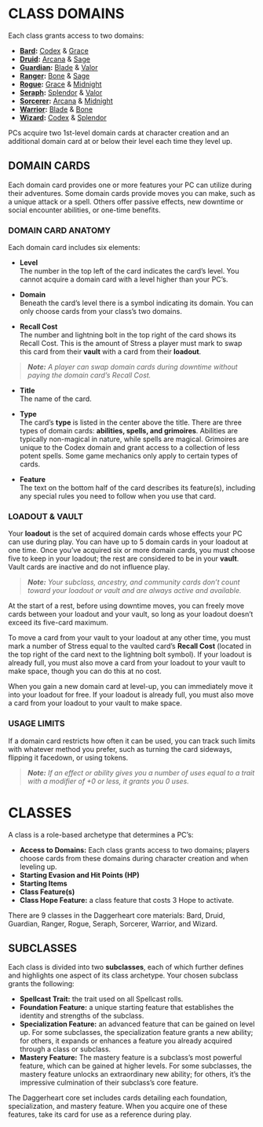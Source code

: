 # CLASS DOMAINS

Each class grants access to two domains:

- **[Bard](../Classes/Bard.md):** [Codex](../Domains/Codex.md) & [Grace](../Domains/Grace.md)
- **[Druid](../Classes/Druid.md):** [Arcana](Domains/Arcana.md) & [Sage](../Domains/Sage.md)
- **[Guardian](../Classes/Guardian.md):** [Blade](../Domains/Blade.md) & [Valor](../Domains/Valor.md)
- **[Ranger](../Classes/Ranger.md):** [Bone](../Domains/Bone.md) & [Sage](../Domains/Sage.md)
- **[Rogue](../Classes/Rogue.md):** [Grace](../Domains/Grace.md) & [Midnight](../Domains/Midnight.md)
- **[Seraph](../Classes/Seraph.md):** [Splendor](../Domains/Splendor.md) & [Valor](../Domains/Valor.md)
- **[Sorcerer](../Classes/Sorcerer.md):** [Arcana](../Domains/Arcana.md) & [Midnight](../Domains/Midnight.md)
- **[Warrior](../Classes/Warrior.md):** [Blade](../Domains/Blade.md) & [Bone](../Domains/Bone.md)
- **[Wizard](../Classes/Wizard.md):** [Codex](../Domains/Codex.md) & [Splendor](../Domains/Splendor.md)

PCs acquire two 1st-level domain cards at character creation and an additional domain card at or below their level each time they level up.

## DOMAIN CARDS

Each domain card provides one or more features your PC can utilize during their adventures. Some domain cards provide moves you can make, such as a unique attack or a spell. Others offer passive effects, new downtime or social encounter abilities, or one-time benefits.

### DOMAIN CARD ANATOMY

Each domain card includes six elements:

- **Level**  
  The number in the top left of the card indicates the card’s level. You cannot acquire a domain card with a level higher than your PC’s.

- **Domain**  
  Beneath the card’s level there is a symbol indicating its domain. You can only choose cards from your class’s two domains.

- **Recall Cost**  
  The number and lightning bolt in the top right of the card shows its Recall Cost. This is the amount of Stress a player must mark to swap this card from their **vault** with a card from their **loadout**.

> ***Note:*** *A player can swap domain cards during downtime without paying the domain card’s Recall Cost.*

- **Title**  
  The name of the card.

- **Type**  
  The card’s **type** is listed in the center above the title. There are three types of domain cards: **abilities, spells, and grimoires**. Abilities are typically non-magical in nature, while spells are magical. Grimoires are unique to the Codex domain and grant access to a collection of less potent spells. Some game mechanics only apply to certain types of cards.

- **Feature**  
  The text on the bottom half of the card describes its feature(s), including any special rules you need to follow when you use that card.

### LOADOUT & VAULT

Your **loadout** is the set of acquired domain cards whose effects your PC can use during play. You can have up to 5 domain cards in your loadout at one time. Once you’ve acquired six or more domain cards, you must choose five to keep in your loadout; the rest are considered to be in your **vault**. Vault cards are inactive and do not influence play.

> ***Note:*** *Your subclass, ancestry, and community cards don’t count toward your loadout or vault and are always active and available.*

At the start of a rest, before using downtime moves, you can freely move cards between your loadout and your vault, so long as your loadout doesn’t exceed its five-card maximum.

To move a card from your vault to your loadout at any other time, you must mark a number of Stress equal to the vaulted card’s **Recall Cost** (located in the top right of the card next to the lightning bolt symbol). If your loadout is already full, you must also move a card from your loadout to your vault to make space, though you can do this at no cost.

When you gain a new domain card at level-up, you can immediately move it into your loadout for free. If your loadout is already full, you must also move a card from your loadout to your vault to make space.

### USAGE LIMITS

If a domain card restricts how often it can be used, you can track such limits with whatever method you prefer, such as turning the card sideways, flipping it facedown, or using tokens.

> ***Note:*** *If an effect or ability gives you a number of uses equal to a trait with a modifier of +0 or less, it grants you 0 uses.*

# CLASSES

A class is a role-based archetype that determines a PC’s:

- **Access to Domains:** Each class grants access to two domains; players choose cards from these domains during character creation and when leveling up.
- **Starting Evasion and Hit Points (HP)**
- **Starting Items**
- **Class Feature(s)**
- **Class Hope Feature:** a class feature that costs 3 Hope to activate.

There are 9 classes in the Daggerheart core materials: Bard, Druid, Guardian, Ranger, Rogue, Seraph, Sorcerer, Warrior, and Wizard.

## SUBCLASSES

Each class is divided into two **subclasses**, each of which further defines and highlights one aspect of its class archetype. Your chosen subclass grants the following:

- **Spellcast Trait:** the trait used on all Spellcast rolls.
- **Foundation Feature:** a unique starting feature that establishes the identity and strengths of the subclass.
- **Specialization Feature:** an advanced feature that can be gained on level up. For some subclasses, the specialization feature grants a new ability; for others, it expands or enhances a feature you already acquired through a class or subclass.
- **Mastery Feature:** The mastery feature is a subclass’s most powerful feature, which can be gained at higher levels. For some subclasses, the mastery feature unlocks an extraordinary new ability; for others, it’s the impressive culmination of their subclass’s core feature.

The Daggerheart core set includes cards detailing each foundation, specialization, and mastery feature. When you acquire one of these features, take its card for use as a reference during play.
